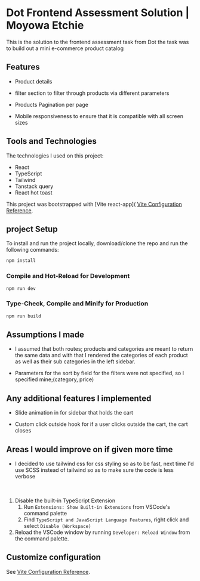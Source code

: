# Dot Frontend Assessment Solution | Moyowa Etchie

This is the solution to the frontend assessment task from Dot the task was to build out a mini e-commerce product catalog

## Features

- Product details

- filter section to filter through products via different parameters

- Products Pagination per page

- Mobile responsiveness to ensure that it is compatible with all screen sizes

## Tools and Technologies

The technologies I used on this project:

- React
- TypeScript
- Tailwind
- Tanstack query
- React hot toast

This project was bootstrapped with [Vite react-app]( [Vite Configuration Reference](https://vitejs.dev/config/).

## project Setup

To install and run the project locally, download/clone the repo and run the following commands:

```sh
npm install
```

### Compile and Hot-Reload for Development

```sh
npm run dev
```

### Type-Check, Compile and Minify for Production

```sh
npm run build
```

## Assumptions I made

- I assumed that both routes; products and categories are meant to return the same data and with that I rendered the categories of each product as well as their sub categories in the left sidebar.

- Parameters for the sort by field for the filters were not specified, so I specified mine;(category, price)

## Any additional features I implemented

- Slide animation in for sidebar that holds the cart

- Custom click outside hook for if a user clicks outside the cart, the cart closes

## Areas I would improve on if given more time

- I decided to use tailwind css for css styling so as to be fast, next time I'd use SCSS instead of tailwind so as to make sure the code is less verbose
  <br/>
  <br/>
  <br/>

1. Disable the built-in TypeScript Extension
   1. Run `Extensions: Show Built-in Extensions` from VSCode's command palette
   2. Find `TypeScript and JavaScript Language Features`, right click and select `Disable (Workspace)`
2. Reload the VSCode window by running `Developer: Reload Window` from the command palette.

## Customize configuration

See [Vite Configuration Reference](https://vitejs.dev/config/).
